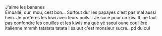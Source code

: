 J'aime les bananes  
Emballé, dur, mou, cest bon...
Surtout dur
les papayes c'est pas mal aussi hein.
Je préfères les kiwi avec leurs poils...
Je suce pour un kiwi
IL ne faut pas confondre les couilles et les kiwis
ma qué yé ssoui oune couillère italienne mmmh tatatata tatata !
saluut c'est monsieur sucre..
pd du cul
